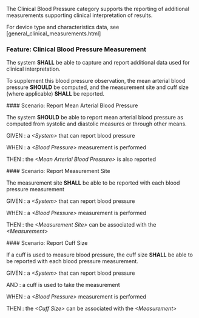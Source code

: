 The Clinical Blood Pressure category supports the reporting of additional measurements
supporting clinical interpretation of results.

For device type and characteristics data, see [general_clinical_measurements.html]
<span id='clinical-blood-pressure-measurement'/>
### <span class='glyphicon glyphicon-phone'/> <span class='glyphicon glyphicon-dashboard'/> <span class='glyphicon glyphicon-cloud'/> Feature: Clinical Blood Pressure Measurement

The system **SHALL** be able to capture and report additional data used for clinical interpretation.

To supplement this blood pressure observation, the mean arterial blood pressure **SHOULD** be computed, and the measurement site and
cuff size (where applicable) **SHALL** be reported.


<span id='report-mean-arterial-blood-pressure'/>
#### <span class='glyphicon text-info glyphicon-phone'/> <span class='glyphicon text-info glyphicon-dashboard'/> <span class='glyphicon text-info glyphicon-cloud'/> Scenario: Report Mean Arterial Blood Pressure

The system **SHOULD** be able to report mean arterial blood pressure as computed from systolic and diastolic measures
or through other means.

GIVEN
: a <i>&lt;System&gt;</i> that can report blood pressure

WHEN
: a <i>&lt;Blood Pressure&gt;</i> measurement is performed

THEN
: the <i>&lt;Mean Arterial Blood Pressure&gt;</i> is also reported


<span id='report-measurement-site'/>
#### <span class='glyphicon text-success glyphicon-phone'/> <span class='glyphicon text-success glyphicon-dashboard'/> <span class='glyphicon text-success glyphicon-cloud'/> Scenario: Report Measurement Site

The measurement site **SHALL** be able to be reported with each blood pressure measurement

GIVEN
: a <i>&lt;System&gt;</i> that can report blood pressure

WHEN
: a <i>&lt;Blood Pressure&gt;</i> measurement is performed

THEN
: the <i>&lt;Measurement Site&gt;</i> can be associated with the <i>&lt;Measurement&gt;</i>


<span id='report-cuff-size'/>
#### <span class='glyphicon text-success glyphicon-phone'/> <span class='glyphicon text-success glyphicon-dashboard'/> <span class='glyphicon text-success glyphicon-cloud'/> Scenario: Report Cuff Size

If a cuff is used to measure blood pressure, the cuff size **SHALL** be able to be reported with each blood pressure measurement.

GIVEN
: a <i>&lt;System&gt;</i> that can report blood pressure

   AND
   : a cuff is used to take the measurement

WHEN
: a <i>&lt;Blood Pressure&gt;</i> measurement is performed

THEN
: the <i>&lt;Cuff Size&gt;</i> can be associated with the <i>&lt;Measurement&gt;</i>

